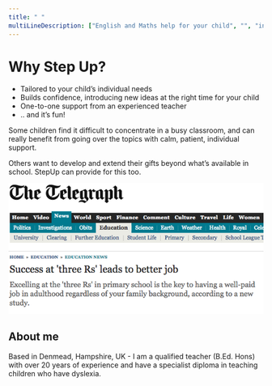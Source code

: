 ```yaml
---
title: " "
multiLineDescription: ["English and Maths help for your child", "", "in Denmead, Hampshire", "" ]
---
```


# Why Step Up?

* Tailored to your child’s individual needs
* Builds confidence, introducing new ideas at the right time for your child
* One-to-one support from an experienced teacher
* .. and it’s fun!

Some children find it difficult to concentrate in a busy classroom, and can really benefit from going over the topics with calm, patient, individual support.

Others want to develop and extend their gifts beyond what’s available in school. StepUp can provide for this too.

![](img/dailytelegraph-9-may-2013.png)

## About me

Based in Denmead, Hampshire, UK - I am a qualified teacher (B.Ed. Hons) with over 20 years of experience and have a specialist diploma in teaching children who have dyslexia.
